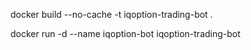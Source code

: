 docker build --no-cache -t iqoption-trading-bot .

docker run -d --name iqoption-bot iqoption-trading-bot